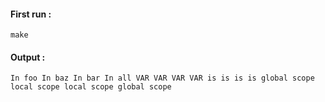 #### First run :
```
make
```

#### Output :

``
In foo
In baz
In bar
In all
VAR
VAR
VAR
VAR
is
is
is
is
global scope
local scope
local scope
global scope
``
